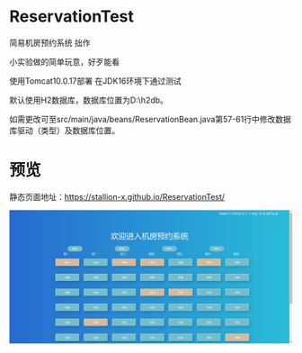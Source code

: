 # ReservationTest
简易机房预约系统 拙作

小实验做的简单玩意，好歹能看

使用Tomcat10.0.17部署 在JDK16环境下通过测试

默认使用H2数据库，数据库位置为D:\h2db。

如需更改可至src/main/java/beans/ReservationBean.java第57-61行中修改数据库驱动（类型）及数据库位置。

# 预览
静态页面地址：https://stallion-x.github.io/ReservationTest/

![preview](./preview.jpg)
